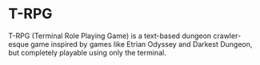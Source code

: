 # T-RPG
T-RPG (Terminal Role Playing Game) is a text-based dungeon crawler-esque game inspired by games like Etrian Odyssey and Darkest Dungeon, but completely playable using only the terminal.
